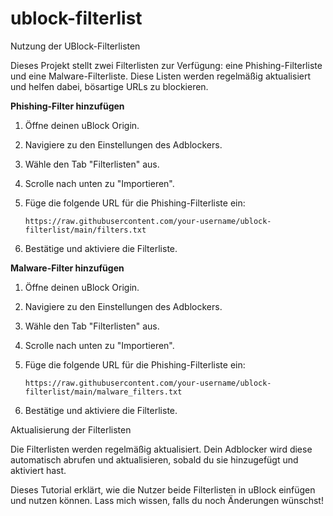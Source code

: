 # ublock-filterlist

Nutzung der UBlock-Filterlisten

Dieses Projekt stellt zwei Filterlisten zur Verfügung: eine Phishing-Filterliste und eine Malware-Filterliste. Diese Listen werden regelmäßig aktualisiert und helfen dabei, bösartige URLs zu blockieren.

**Phishing-Filter hinzufügen**

1. Öffne deinen uBlock Origin.

2. Navigiere zu den Einstellungen des Adblockers.

3. Wähle den Tab "Filterlisten" aus.

4. Scrolle nach unten zu "Importieren".

5. Füge die folgende URL für die Phishing-Filterliste ein:


    ```https://raw.githubusercontent.com/your-username/ublock-filterlist/main/filters.txt```<br/>


6. Bestätige und aktiviere die Filterliste.

**Malware-Filter hinzufügen**

1. Öffne deinen uBlock Origin.

2. Navigiere zu den Einstellungen des Adblockers.

3. Wähle den Tab "Filterlisten" aus.

4. Scrolle nach unten zu "Importieren".

5. Füge die folgende URL für die Phishing-Filterliste ein:

    ```https://raw.githubusercontent.com/your-username/ublock-filterlist/main/malware_filters.txt```<br/>

7. Bestätige und aktiviere die Filterliste.

Aktualisierung der Filterlisten

Die Filterlisten werden regelmäßig aktualisiert. Dein Adblocker wird diese automatisch abrufen und aktualisieren, sobald du sie hinzugefügt und aktiviert hast.

Dieses Tutorial erklärt, wie die Nutzer beide Filterlisten in uBlock einfügen und nutzen können. Lass mich wissen, falls du noch Änderungen wünschst!

